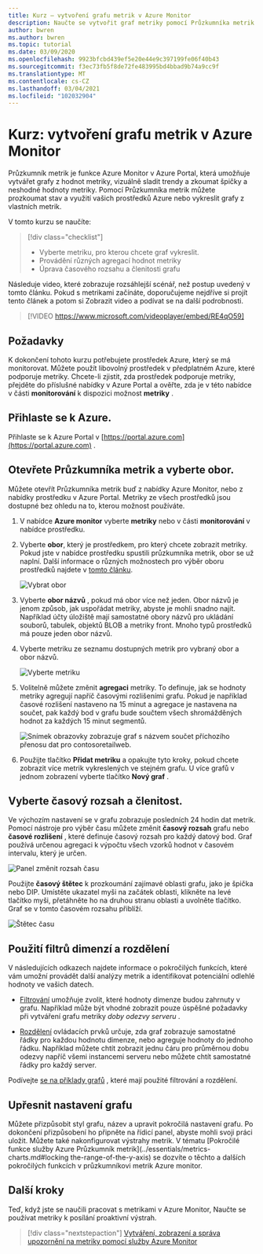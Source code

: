```yaml
---
title: Kurz – vytvoření grafu metrik v Azure Monitor
description: Naučte se vytvořit graf metriky pomocí Průzkumníka metrik Azure.
author: bwren
ms.author: bwren
ms.topic: tutorial
ms.date: 03/09/2020
ms.openlocfilehash: 9923bfcbd439ef5e20e44e9c397199fe06f40b43
ms.sourcegitcommit: f3ec73fb5f8de72fe483995bd4bbad9b74a9cc9f
ms.translationtype: MT
ms.contentlocale: cs-CZ
ms.lasthandoff: 03/04/2021
ms.locfileid: "102032904"
---
```

# <a name="tutorial-create-a-metrics-chart-in-azure-monitor"></a>Kurz: vytvoření grafu metrik v Azure Monitor
Průzkumník metrik je funkce Azure Monitor v Azure Portal, která umožňuje vytvářet grafy z hodnot metriky, vizuálně sladit trendy a zkoumat špičky a neshodné hodnoty metriky. Pomocí Průzkumníka metrik můžete prozkoumat stav a využití vašich prostředků Azure nebo vykreslit grafy z vlastních metrik. 

V tomto kurzu se naučíte:

> [!div class="checklist"]
> * Vyberte metriku, pro kterou chcete graf vykreslit.
> * Provádění různých agregací hodnot metriky
> * Úprava časového rozsahu a členitosti grafu

Následuje video, které zobrazuje rozsáhlejší scénář, než postup uvedený v tomto článku. Pokud s metrikami začínáte, doporučujeme nejdříve si projít tento článek a potom si Zobrazit video a podívat se na další podrobnosti. 

> [!VIDEO https://www.microsoft.com/videoplayer/embed/RE4qO59]

## <a name="prerequisites"></a>Požadavky

K dokončení tohoto kurzu potřebujete prostředek Azure, který se má monitorovat. Můžete použít libovolný prostředek v předplatném Azure, které podporuje metriky. Chcete-li zjistit, zda prostředek podporuje metriky, přejděte do příslušné nabídky v Azure Portal a ověřte, zda je v této nabídce v části **monitorování** k dispozici možnost **metriky** .


## <a name="log-in-to-azure"></a>Přihlaste se k Azure.
Přihlaste se k Azure Portal v [https://portal.azure.com](https://portal.azure.com) .

## <a name="open-metrics-explorer-and-select-a-scope"></a>Otevřete Průzkumníka metrik a vyberte obor.
Můžete otevřít Průzkumníka metrik buď z nabídky Azure Monitor, nebo z nabídky prostředku v Azure Portal. Metriky ze všech prostředků jsou dostupné bez ohledu na to, kterou možnost používáte. 

1. V nabídce **Azure monitor** vyberte **metriky** nebo v části **monitorování** v nabídce prostředku.

1. Vyberte **obor**, který je prostředkem, pro který chcete zobrazit metriky. Pokud jste v nabídce prostředku spustili průzkumníka metrik, obor se už naplní. Další informace o různých možnostech pro výběr oboru prostředků najdete v [tomto článku](../essentials/metrics-charts.md#resource-scope-picker).

    ![Vybrat obor](media/tutorial-metrics-explorer/scope-picker.png)

2. Vyberte **obor názvů** , pokud má obor více než jeden. Obor názvů je jenom způsob, jak uspořádat metriky, abyste je mohli snadno najít. Například účty úložiště mají samostatné obory názvů pro ukládání souborů, tabulek, objektů BLOB a metriky front. Mnoho typů prostředků má pouze jeden obor názvů.

3. Vyberte metriku ze seznamu dostupných metrik pro vybraný obor a obor názvů.

    ![Vyberte metriku](media/tutorial-metrics-explorer/metric-picker.png)

4. Volitelně můžete změnit **agregaci** metriky. To definuje, jak se hodnoty metriky agregují napříč časovými rozlišeními grafu. Pokud je například časové rozlišení nastaveno na 15 minut a agregace je nastavena na součet, pak každý bod v grafu bude součtem všech shromážděných hodnot za každých 15 minut segmentů.

    ![Snímek obrazovky zobrazuje graf s názvem součet příchozího přenosu dat pro contosoretailweb.](media/tutorial-metrics-explorer/chart.png)

5. Použijte tlačítko **Přidat metriku** a opakujte tyto kroky, pokud chcete zobrazit více metrik vykreslených ve stejném grafu. U více grafů v jednom zobrazení vyberte tlačítko **Nový graf** .

## <a name="select-a-time-range-and-granularity"></a>Vyberte časový rozsah a členitost.

Ve výchozím nastavení se v grafu zobrazuje posledních 24 hodin dat metrik. Pomocí nástroje pro výběr času můžete změnit **časový rozsah** grafu nebo **časové rozlišení** , které definuje časový rozsah pro každý datový bod. Graf používá určenou agregaci k výpočtu všech vzorků hodnot v časovém intervalu, který je určen.

![Panel změnit rozsah času](media/tutorial-metrics-explorer/time-picker.png)


Použijte **časový štětec** k prozkoumání zajímavé oblasti grafu, jako je špička nebo DIP. Umístěte ukazatel myši na začátek oblasti, klikněte na levé tlačítko myši, přetáhněte ho na druhou stranu oblasti a uvolněte tlačítko. Graf se v tomto časovém rozsahu přiblíží. 

![Štětec času](media/tutorial-metrics-explorer/time-brush.png)

## <a name="apply-dimension-filters-and-splitting"></a>Použití filtrů dimenzí a rozdělení
V následujících odkazech najdete informace o pokročilých funkcích, které vám umožní provádět další analýzy metrik a identifikovat potenciální odlehlé hodnoty ve vašich datech.

- [Filtrování](../essentials/metrics-charts.md#filters) umožňuje zvolit, které hodnoty dimenze budou zahrnuty v grafu. Například může být vhodné zobrazit pouze úspěšné požadavky při vytváření grafu metriky *doby odezvy serveru* . 

- [Rozdělení](../essentials/metrics-charts.md#apply-splitting) ovládacích prvků určuje, zda graf zobrazuje samostatné řádky pro každou hodnotu dimenze, nebo agreguje hodnoty do jednoho řádku. Například můžete chtít zobrazit jednu čáru pro průměrnou dobu odezvy napříč všemi instancemi serveru nebo můžete chtít samostatné řádky pro každý server. 

Podívejte [se na příklady grafů](../essentials/metric-chart-samples.md) , které mají použité filtrování a rozdělení.

## <a name="advanced-chart-settings"></a>Upřesnit nastavení grafu

Můžete přizpůsobit styl grafu, název a upravit pokročilá nastavení grafu. Po dokončení přizpůsobení ho připněte na řídicí panel, abyste mohli svoji práci uložit. Můžete také nakonfigurovat výstrahy metrik. V tématu [Pokročilé funkce služby Azure Průzkumník metrik](../essentials/metrics-charts.md#locking the-range-of-the-y-axis) se dozvíte o těchto a dalších pokročilých funkcích v průzkumníkovi metrik Azure monitor.


## <a name="next-steps"></a>Další kroky
Teď, když jste se naučili pracovat s metrikami v Azure Monitor, Naučte se používat metriky k posílání proaktivní výstrah.

> [!div class="nextstepaction"]
> [Vytváření, zobrazení a správa upozornění na metriky pomocí služby Azure Monitor](../essentials/metrics-charts.md#alert-rules)

